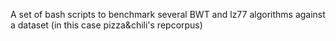 A set of bash scripts to benchmark several BWT and lz77 algorithms against a dataset (in this case pizza&chili's repcorpus)